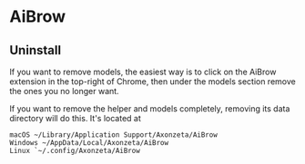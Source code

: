 # AiBrow

## Uninstall

If you want to remove models, the easiest way is to click on the AiBrow extension in the top-right of Chrome, then under the models section remove the ones you no longer want.

If you want to remove the helper and models completely, removing its data directory will do this. It's located at

```
macOS ~/Library/Application Support/Axonzeta/AiBrow
Windows ~/AppData/Local/Axonzeta/AiBrow
Linux `~/.config/Axonzeta/AiBrow
```
